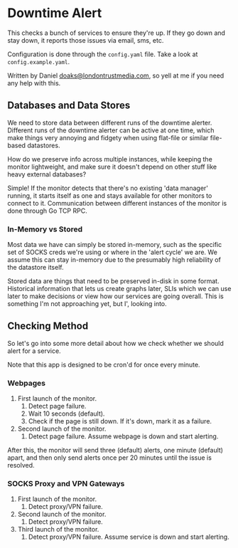 # Downtime Alert

This checks a bunch of services to ensure they're up. If they go down and stay down, it reports those issues via email, sms, etc.

Configuration is done through the `config.yaml` file. Take a look at `config.example.yaml`.

Written by Daniel <doaks@londontrustmedia.com>, so yell at me if you need any help with this.


## Databases and Data Stores

We need to store data between different runs of the downtime alerter. Different runs of the downtime alerter can be active at one time, which make things very annoying and fidgety when using flat-file or similar file-based datastores.

How do we preserve info across multiple instances, while keeping the monitor lightweight, and make sure it doesn't depend on other stuff like heavy external databases?

Simple! If the monitor detects that there's no existing 'data manager' running, it starts itself as one and stays available for other monitors to connect to it. Communication between different instances of the monitor is done through Go TCP RPC.

### In-Memory vs Stored

Most data we have can simply be stored in-memory, such as the specific set of SOCKS creds we're using or where in the 'alert cycle' we are. We assume this can stay in-memory due to the presumably high reliability of the datastore itself.

Stored data are things that need to be preserved in-disk in some format. Historical information that lets us create graphs later, SLIs which we can use later to make decisions or view how our services are going overall. This is something I'm not approaching yet, but I', looking into.


## Checking Method

So let's go into some more detail about how we check whether we should alert for a service.

Note that this app is designed to be cron'd for once every minute.

### Webpages

1. First launch of the monitor.
    1. Detect page failure.
    2. Wait 10 seconds (default).
    3. Check if the page is still down. If it's down, mark it as a failure.
2. Second launch of the monitor.
    1. Detect page failure. Assume webpage is down and start alerting.

After this, the monitor will send three (default) alerts, one minute (default) apart, and then only send alerts once per 20 minutes until the issue is resolved.

### SOCKS Proxy and VPN Gateways

1. First launch of the monitor.
    1. Detect proxy/VPN failure.
2. Second launch of the monitor.
    1. Detect proxy/VPN failure.
3. Third launch of the monitor.
    1. Detect proxy/VPN failure. Assume service is down and start alerting.
